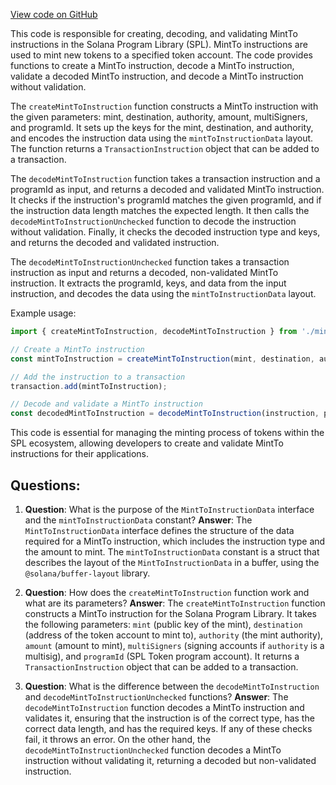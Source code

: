 [View code on GitHub](https://github.com/solana-labs/solana-program-library/token/js/src/instructions/mintTo.ts)

This code is responsible for creating, decoding, and validating MintTo instructions in the Solana Program Library (SPL). MintTo instructions are used to mint new tokens to a specified token account. The code provides functions to create a MintTo instruction, decode a MintTo instruction, validate a decoded MintTo instruction, and decode a MintTo instruction without validation.

The `createMintToInstruction` function constructs a MintTo instruction with the given parameters: mint, destination, authority, amount, multiSigners, and programId. It sets up the keys for the mint, destination, and authority, and encodes the instruction data using the `mintToInstructionData` layout. The function returns a `TransactionInstruction` object that can be added to a transaction.

The `decodeMintToInstruction` function takes a transaction instruction and a programId as input, and returns a decoded and validated MintTo instruction. It checks if the instruction's programId matches the given programId, and if the instruction data length matches the expected length. It then calls the `decodeMintToInstructionUnchecked` function to decode the instruction without validation. Finally, it checks the decoded instruction type and keys, and returns the decoded and validated instruction.

The `decodeMintToInstructionUnchecked` function takes a transaction instruction as input and returns a decoded, non-validated MintTo instruction. It extracts the programId, keys, and data from the input instruction, and decodes the data using the `mintToInstructionData` layout.

Example usage:

```javascript
import { createMintToInstruction, decodeMintToInstruction } from './mintTo.js';

// Create a MintTo instruction
const mintToInstruction = createMintToInstruction(mint, destination, authority, amount);

// Add the instruction to a transaction
transaction.add(mintToInstruction);

// Decode and validate a MintTo instruction
const decodedMintToInstruction = decodeMintToInstruction(instruction, programId);
```

This code is essential for managing the minting process of tokens within the SPL ecosystem, allowing developers to create and validate MintTo instructions for their applications.
## Questions: 
 1. **Question**: What is the purpose of the `MintToInstructionData` interface and the `mintToInstructionData` constant?
   **Answer**: The `MintToInstructionData` interface defines the structure of the data required for a MintTo instruction, which includes the instruction type and the amount to mint. The `mintToInstructionData` constant is a struct that describes the layout of the `MintToInstructionData` in a buffer, using the `@solana/buffer-layout` library.

2. **Question**: How does the `createMintToInstruction` function work and what are its parameters?
   **Answer**: The `createMintToInstruction` function constructs a MintTo instruction for the Solana Program Library. It takes the following parameters: `mint` (public key of the mint), `destination` (address of the token account to mint to), `authority` (the mint authority), `amount` (amount to mint), `multiSigners` (signing accounts if `authority` is a multisig), and `programId` (SPL Token program account). It returns a `TransactionInstruction` object that can be added to a transaction.

3. **Question**: What is the difference between the `decodeMintToInstruction` and `decodeMintToInstructionUnchecked` functions?
   **Answer**: The `decodeMintToInstruction` function decodes a MintTo instruction and validates it, ensuring that the instruction is of the correct type, has the correct data length, and has the required keys. If any of these checks fail, it throws an error. On the other hand, the `decodeMintToInstructionUnchecked` function decodes a MintTo instruction without validating it, returning a decoded but non-validated instruction.